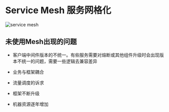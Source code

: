 # Service Mesh 服务网格化

![service mesh](/blog/microservice/servicemesh.PNG)



## 未使用Mesh出现的问题

- 客户端中间件版本的不统一。有些服务需要对熔断或其他组件升级时会出现版本不统一的问题，需要一些逻辑去兼容差异

- 业务与框架耦合

- 流量调度的诉求

- 框架不断升级

- 机器资源逐年增加